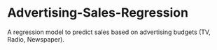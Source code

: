 # Advertising-Sales-Regression
A regression model to predict sales based on advertising budgets (TV, Radio, Newspaper).
